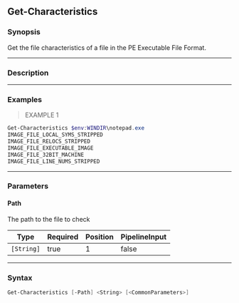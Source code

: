 Get-Characteristics
-------------------

### Synopsis
Get the file characteristics of a file in the PE Executable File Format.

---

### Description

---

### Examples
> EXAMPLE 1

```PowerShell
Get-Characteristics $env:WINDIR\notepad.exe
IMAGE_FILE_LOCAL_SYMS_STRIPPED
IMAGE_FILE_RELOCS_STRIPPED
IMAGE_FILE_EXECUTABLE_IMAGE
IMAGE_FILE_32BIT_MACHINE
IMAGE_FILE_LINE_NUMS_STRIPPED
```

---

### Parameters
#### **Path**
The path to the file to check

|Type      |Required|Position|PipelineInput|
|----------|--------|--------|-------------|
|`[String]`|true    |1       |false        |

---

### Syntax
```PowerShell
Get-Characteristics [-Path] <String> [<CommonParameters>]
```
